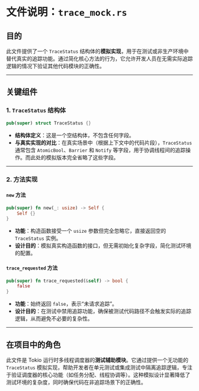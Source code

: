 # 文件说明：`trace_mock.rs`

## 目的
此文件提供了一个 `TraceStatus` 结构体的**模拟实现**，用于在测试或非生产环境中替代真实的追踪功能。通过简化核心方法的行为，它允许开发人员在无需实际追踪逻辑的情况下验证其他代码模块的正确性。

---

## 关键组件

### 1. `TraceStatus` 结构体
```rust
pub(super) struct TraceStatus {}
```
- **结构体定义**：这是一个空结构体，不包含任何字段。
- **与真实实现的对比**：在真实场景中（根据上下文中的代码片段），`TraceStatus` 通常包含 `AtomicBool`、`Barrier` 和 `Notify` 等字段，用于协调线程间的追踪操作。而此处的模拟版本完全省略了这些字段。

---

### 2. 方法实现

#### `new` 方法
```rust
pub(super) fn new(_: usize) -> Self {
    Self {}
}
```
- **功能**：构造函数接受一个 `usize` 参数但完全忽略它，直接返回空的 `TraceStatus` 实例。
- **设计目的**：模拟真实构造函数的接口，但无需初始化复杂字段，简化测试环境的配置。

#### `trace_requested` 方法
```rust
pub(super) fn trace_requested(&self) -> bool {
    false
}
```
- **功能**：始终返回 `false`，表示“未请求追踪”。
- **设计目的**：在测试中禁用追踪功能，确保被测试代码路径不会触发实际的追踪逻辑，从而避免不必要的复杂性。

---

## 在项目中的角色
此文件是 Tokio 运行时多线程调度器的**测试辅助模块**。它通过提供一个无功能的 `TraceStatus` 模拟实现，帮助开发者在单元测试或集成测试中隔离追踪逻辑，专注于验证调度器的核心功能（如任务分配、线程协调等）。这种模拟设计显著降低了测试环境的复杂度，同时确保代码在非追踪场景下的正确性。
